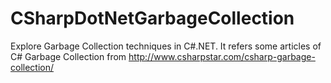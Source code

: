 # CSharpDotNetGarbageCollection
Explore Garbage Collection techniques in C#.NET.
It refers some articles of C# Garbage Collection from http://www.csharpstar.com/csharp-garbage-collection/
